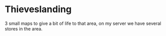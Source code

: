 # Thieveslanding
3 small maps to give a bit of life to that area, on my server we have several stores in the area.
